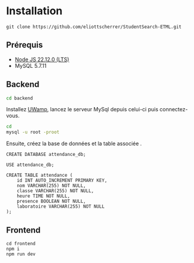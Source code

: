 # Installation

```
git clone https://github.com/eliottscherrer/StudentSearch-ETML.git
```

## Prérequis
- [Node JS 22.12.0 (LTS)](https://nodejs.org/en/download/package-manager)
- MySQL 5.7.11

## Backend
```bash
cd backend
```

Installez [UWamp](https://www.uwamp.com/fr/?page=download), lancez le serveur MySql depuis celui-ci puis connectez-vous.
```bash
cd 
mysql -u root -proot
```

Ensuite, créez la base de données et la table associée .
```
CREATE DATABASE attendance_db;

USE attendance_db;

CREATE TABLE attendance (
    id INT AUTO_INCREMENT PRIMARY KEY,
    nom VARCHAR(255) NOT NULL,
    classe VARCHAR(255) NOT NULL,
    heure TIME NOT NULL,
    presence BOOLEAN NOT NULL,
    laboratoire VARCHAR(255) NOT NULL
);
```

## Frontend
```
cd frontend
npm i
npm run dev
```
